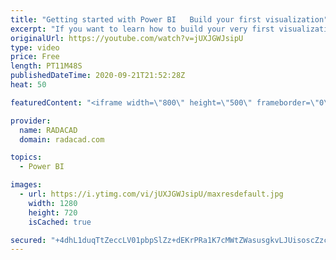 ```yaml
---
title: "Getting started with Power BI   Build your first visualization"
excerpt: "If you want to learn how to build your very first visualization using Power BI Desktop, watch this simple demo and learn how to do it yourself.  To download the data source for this sample, go to my article here: https://radacad.com/power-bi-desktop-the-first-experience   *******************   Want to"
originalUrl: https://youtube.com/watch?v=jUXJGWJsipU
type: video
price: Free
length: PT11M48S
publishedDateTime: 2020-09-21T21:52:28Z
heat: 50

featuredContent: "<iframe width=\"800\" height=\"500\" frameborder=\"0\" src=\"https://www.youtube.com/embed/jUXJGWJsipU\" allow=\"accelerometer; autoplay; encrypted-media; gyroscope; picture-in-picture\" allowfullscreen></iframe>"

provider:
  name: RADACAD
  domain: radacad.com

topics:
  - Power BI

images:
  - url: https://i.ytimg.com/vi/jUXJGWJsipU/maxresdefault.jpg
    width: 1280
    height: 720
    isCached: true

secured: "+4dhL1duqTtZeccLV01pbpSlZz+dEKrPRa1K7cMWtZWasusgkvLJUisoscZzcuM2MFc62R3dyqrMoqCxK337BS7cj/iNJWbIePg3NY64j9/ZAMfwe1BSb1gklNDu76fBJIzuXoPBqPheUYBhIKDTUfwuKdHSlOM3t15w814OalznLRQs3RDzonyn1G0TRR5yLjrtWef9yi71011ax4eE+VM72NCwmAv8GvG61ejPXCRkfDqkO/iyXrow2dAsJAyqfaxOuqUyrqlxZQegu+dfPPnR43QU8dWzlqOg2IP1u6UQsEzpyF9OxW9LLjVGQYx/WBOPmFdXAaHaPRHuXAlGmCYSr7PvVYvarV7uVSoc5ZOZJCf5e2TVRF6qBzSNcRWP5R8OHKDyauwptFuXyxZ6F++E49ZnQWLIMN0OuGKW5eM=;psDzDfHICmlymL//VCaXzw=="
---
```


